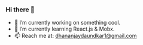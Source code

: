 ### Hi there 👋


- 🔭 I’m currently working on something cool. 
- 🌱 I’m currently learning React.js & Mobx.
- 📫 Reach me at: dhananjaydaundkar1@gmail.com


